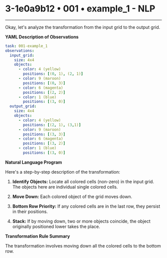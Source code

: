 # 3-1e0a9b12 • 001 • example_1 - NLP

---
Okay, let's analyze the transformation from the input grid to the output grid.

**YAML Description of Observations**

```yaml
task: 001-example_1
observations:
  input_grid:
    size: 4x4
    objects:
      - color: 4 (yellow)
        positions: [(0, 1), (2, 1)]
      - color: 9 (maroon)
        positions: [(0, 3)]
      - color: 6 (magenta)
        positions: [(2, 2)]
      - color: 1 (blue)
        positions: [(3, 0)]
  output_grid:
    size: 4x4
    objects:
      - color: 4 (yellow)
        positions: [(2, 1), (3,1)]
      - color: 9 (maroon)
        positions: [(3, 3)]
      - color: 6 (magenta)
        positions: [(3, 2)]
      - color: 1 (blue)
        positions: [(3, 0)]
```

**Natural Language Program**

Here's a step-by-step description of the transformation:

1.  **Identify Objects:** Locate all colored cells (non-zero) in the input grid. The objects here are individual single colored cells.

2.  **Move Down:** Each colored object of the grid moves down.

3. **Bottom Row Priority:** If any colored cells are in the last row, they persist in their positions.

4.  **Stack:** If by moving down, two or more objects coincide, the object originally positioned lower takes the place.

**Transformation Rule Summary**

The transformation involves moving down all the colored cells to the bottom row.


